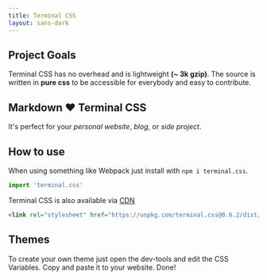 ```yaml
---
title: Terminal CSS
layout: sans-dark
---
```


## Project Goals

Terminal CSS has no overhead and is lightweight **(~ 3k gzip)**. 
The source is written in **pure css** to be accessible for everybody and easy to contribute.

## Markdown ❤️ Terminal CSS 

It's perfect for your *personal website*, *blog*, or *side project*.

## How to use

When using something like Webpack just install with `npm i terminal.css`.

```js
import 'terminal.css'
```

Terminal CSS is also available via [CDN](https://unpkg.com/terminal.css@0.6.2/dist/terminal.min.css)

```html
<link rel="stylesheet" href="https://unpkg.com/terminal.css@0.6.2/dist/terminal.min.css" />
```

## Themes

To create your own theme just open the dev-tools and edit the CSS Variables. Copy and paste it to your website. Done!